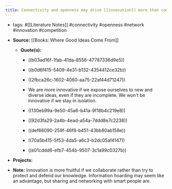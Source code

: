 ```yaml
---
title: Connectivity and openness may drive [[innovation]] more than competition when viewed over a long span of time
---
```


- tags: #[[Literature Notes]] #connectivity #openness #network #innovation #competition

- **Source:** [[Books: Where Good Ideas Come From]]
	 - **Quote(s):**
		 - ((b03ad16f-1fab-41da-8556-47787336d9e5))

		 - ((b0d6f415-5409-4e31-b132-4354412ce32b))

		 - ((2fbca26c-1602-4060-aa75-22af44d71247))

		 - We are more innovative if we expose ourselves to new and diverse ideas, even if they are incomplete. We won't be innovative if we stay in isolation. 

		 - ((130eb99a-9e50-45a6-b41a-9f18b4c219e8))

		 - ((92d3fa29-2a4b-4ead-a54a-7ddd8e7c2238))

		 - ((def66090-259f-46f8-b451-43bb80ab158e))

		 - ((70a5b415-5f53-4da5-a6c3-b2dc05af4147))

		 - ((e01cddd6-efb7-454b-9507-3c1a99c0327b))

- **Projects:**

- **Note:** Innovation is more fruitful if we collaborate rather than try to protect and defend our knowledge. Information hoarding may seem like an advantage, but sharing and networking with smart people are.
